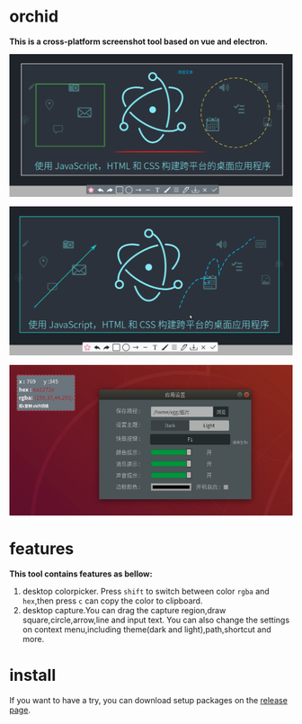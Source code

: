 # orchid

**This is a cross-platform screenshot tool based on vue and electron.**

![darktheme](./images/darktheme.png)

![lightheme](./images/lighttheme.png)

![settings](./images/settings.png)


# features

**This tool contains features as bellow:**

1. desktop colorpicker. Press `shift` to switch between color `rgba` and `hex`,then press `c` can copy the color to clipboard.
2. desktop capture.You can drag the capture region,draw square,circle,arrow,line and input text. You can also change the settings on context menu,including theme(dark and light),path,shortcut and more.

# install

If you want to have a try, you can download setup packages on the [release page](https://github.com/YangShuangjie/orchid/releases).

